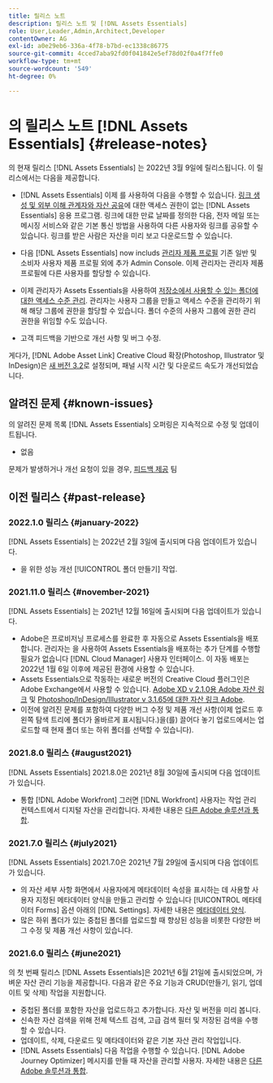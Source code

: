 ```yaml
---
title: 릴리스 노트
description: 릴리스 노트 및 [!DNL Assets Essentials]
role: User,Leader,Admin,Architect,Developer
contentOwner: AG
exl-id: a0e29eb6-336a-4f78-b7bd-ec1338c86775
source-git-commit: 4cced7aba92fd0f041842e5ef78d02f0a4f7ffe0
workflow-type: tm+mt
source-wordcount: '549'
ht-degree: 0%

---
```


# 의 릴리스 노트 [!DNL Assets Essentials] {#release-notes}

의 현재 릴리스 [!DNL Assets Essentials] 는 2022년 3월 9일에 릴리스됩니다. 이 릴리스에서는 다음을 제공합니다.

* [!DNL Assets Essentials] 이제 를 사용하여 다음을 수행할 수 있습니다. [링크 생성 및 외부 이해 관계자와 자산 공유](share-links-for-assets.md)에 대한 액세스 권한이 없는 [!DNL Assets Essentials] 응용 프로그램. 링크에 대한 만료 날짜를 정의한 다음, 전자 메일 또는 메시징 서비스와 같은 기본 통신 방법을 사용하여 다른 사용자와 링크를 공유할 수 있습니다. 링크를 받은 사람은 자산을 미리 보고 다운로드할 수 있습니다.

* 다음 [!DNL Assets Essentials] now includs [관리자 제품 프로필](deploy-administer.md#add-users-to-essentials) 기존 일반 및 소비자 사용자 제품 프로필 외에 추가 Admin Console. 이제 관리자는 관리자 제품 프로필에 다른 사용자를 할당할 수 있습니다.

* 이제 관리자가 Assets Essentials을 사용하여 [저장소에서 사용할 수 있는 폴더에 대한 액세스 수준 관리](manage-permissions.md). 관리자는 사용자 그룹을 만들고 액세스 수준을 관리하기 위해 해당 그룹에 권한을 할당할 수 있습니다. 폴더 수준의 사용자 그룹에 권한 관리 권한을 위임할 수도 있습니다.

* 고객 피드백을 기반으로 개선 사항 및 버그 수정.

게다가, [!DNL Adobe Asset Link] Creative Cloud 확장(Photoshop, Illustrator 및 InDesign)은 [새 버전 3.2](https://exchange.adobe.com/creativecloud.details.106875.adobe-asset-link-cep.html)로 설정되며, 패널 시작 시간 및 다운로드 속도가 개선되었습니다.


## 알려진 문제 {#known-issues}

의 알려진 문제 목록 [!DNL Assets Essentials] 오퍼링은 지속적으로 수정 및 업데이트됩니다.

* 없음

문제가 발생하거나 개선 요청이 있을 경우, [피드백 제공](#provide-feedback) 팀

## 이전 릴리스 {#past-release}

### 2022.1.0 릴리스 {#january-2022}

[!DNL Assets Essentials] 는 2022년 2월 3일에 출시되며 다음 업데이트가 있습니다.

* 을 위한 성능 개선 [!UICONTROL 폴더 만들기] 작업. <!-- CQ-4338818 -->

### 2021.11.0 릴리스 {#november-2021}

[!DNL Assets Essentials] 는 2021년 12월 16일에 출시되며 다음 업데이트가 있습니다.

* Adobe은 프로비저닝 프로세스를 완료한 후 자동으로 Assets Essentials을 배포합니다. 관리자는 을 사용하여 Assets Essentials을 배포하는 추가 단계를 수행할 필요가 없습니다 [!DNL Cloud Manager] 사용자 인터페이스. 이 자동 배포는 2022년 1월 6일 이후에 제공된 환경에 사용할 수 있습니다.
* Assets Essentials으로 작동하는 새로운 버전의 Creative Cloud 플러그인은 Adobe Exchange에서 사용할 수 있습니다. [Adobe XD v 2.1.0용 Adobe 자산 링크](https://exchange.adobe.com/creativecloud/plugindetails.html/app/cc/61d229b9) 및 [Photoshop/InDesign/Illustrator v 3.1.65에 대한 자산 링크 Adobe](https://exchange.adobe.com/creativecloud.details.106875.adobe-asset-link-cep.html).
* 이전에 알려진 문제를 포함하여 다양한 버그 수정 및 제품 개선 사항(이제 업로드 후 왼쪽 탐색 트리에 폴더가 올바르게 표시됩니다.)<!-- CQ-4337638 -->을(를) 끌어다 놓기 업로드에서는 업로드할 때 현재 폴더 또는 하위 폴더를 선택할 수 있습니다<!-- CQ-4327753 -->).

### 2021.8.0 릴리스 {#august2021}

[!DNL Assets Essentials] 2021.8.0은 2021년 8월 30일에 출시되며 다음 업데이트가 있습니다.

* 통합 [!DNL Adobe Workfront] 그러면 [!DNL Workfront] 사용자는 작업 관리 컨텍스트에서 디지털 자산을 관리합니다. 자세한 내용은 [다른 Adobe 솔루션과 통합](/help/integration.md).

### 2021.7.0 릴리스 {#july2021}

[!DNL Assets Essentials] 2021.7.0은 2021년 7월 29일에 출시되며 다음 업데이트가 있습니다.

* 의 자산 세부 사항 화면에서 사용자에게 메타데이터 속성을 표시하는 데 사용할 사용자 지정된 메타데이터 양식을 만들고 관리할 수 있습니다 [!UICONTROL 메타데이터 Forms] 옵션 아래의 [!DNL Settings]. 자세한 내용은 [메타데이터 양식](metadata.md#metadata-forms).
* 많은 하위 폴더가 있는 중첩된 폴더를 업로드할 때 향상된 성능을 비롯한 다양한 버그 수정 및 제품 개선 사항이 있습니다.

### 2021.6.0 릴리스 {#june2021}

의 첫 번째 릴리스 [!DNL Assets Essentials]은 2021년 6월 21일에 출시되었으며, 가벼운 자산 관리 기능을 제공합니다. 다음과 같은 주요 기능과 CRUD(만들기, 읽기, 업데이트 및 삭제) 작업을 지원합니다.

* 중첩된 폴더를 포함한 자산을 업로드하고 추가합니다. 자산 및 버전을 미리 봅니다.
* 신속한 자산 검색을 위해 전체 텍스트 검색, 고급 검색 필터 및 저장된 검색을 수행할 수 있습니다.
* 업데이트, 삭제, 다운로드 및 메타데이터와 같은 기본 자산 관리 작업입니다.
* [!DNL Assets Essentials] 다음 작업을 수행할 수 있습니다. [!DNL Adobe Journey Optimizer] 메시지를 만들 때 자산을 관리할 사용자. 자세한 내용은 [다른 Adobe 솔루션과 통합](/help/integration.md).
